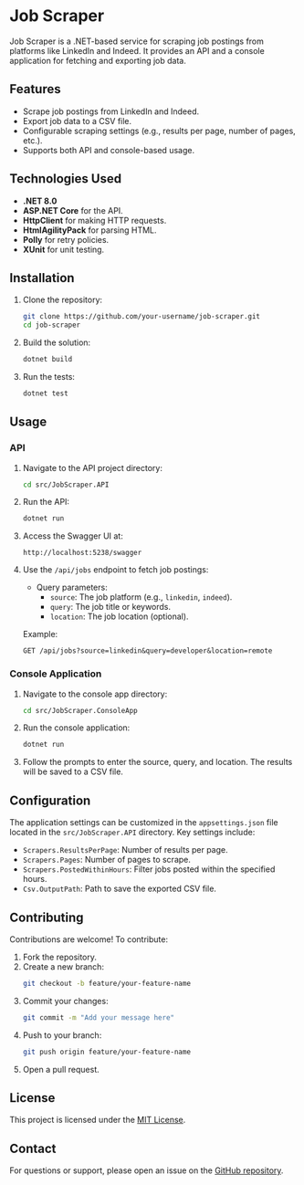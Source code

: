 # Job Scraper

Job Scraper is a .NET-based service for scraping job postings from platforms like LinkedIn and Indeed. It provides an API and a console application for fetching and exporting job data.

## Features

- Scrape job postings from LinkedIn and Indeed.
- Export job data to a CSV file.
- Configurable scraping settings (e.g., results per page, number of pages, etc.).
- Supports both API and console-based usage.

## Technologies Used

- **.NET 8.0**
- **ASP.NET Core** for the API.
- **HttpClient** for making HTTP requests.
- **HtmlAgilityPack** for parsing HTML.
- **Polly** for retry policies.
- **XUnit** for unit testing.

## Installation

1. Clone the repository:
   ```bash
   git clone https://github.com/your-username/job-scraper.git
   cd job-scraper
   ```

2. Build the solution:
   ```bash
   dotnet build
   ```

3. Run the tests:
   ```bash
   dotnet test
   ```

## Usage

### API

1. Navigate to the API project directory:
   ```bash
   cd src/JobScraper.API
   ```

2. Run the API:
   ```bash
   dotnet run
   ```

3. Access the Swagger UI at:
   ```
   http://localhost:5238/swagger
   ```

4. Use the `/api/jobs` endpoint to fetch job postings:
   - Query parameters:
     - `source`: The job platform (e.g., `linkedin`, `indeed`).
     - `query`: The job title or keywords.
     - `location`: The job location (optional).

   Example:
   ```
   GET /api/jobs?source=linkedin&query=developer&location=remote
   ```

### Console Application

1. Navigate to the console app directory:
   ```bash
   cd src/JobScraper.ConsoleApp
   ```

2. Run the console application:
   ```bash
   dotnet run
   ```

3. Follow the prompts to enter the source, query, and location. The results will be saved to a CSV file.

## Configuration

The application settings can be customized in the `appsettings.json` file located in the `src/JobScraper.API` directory. Key settings include:

- `Scrapers.ResultsPerPage`: Number of results per page.
- `Scrapers.Pages`: Number of pages to scrape.
- `Scrapers.PostedWithinHours`: Filter jobs posted within the specified hours.
- `Csv.OutputPath`: Path to save the exported CSV file.

## Contributing

Contributions are welcome! To contribute:

1. Fork the repository.
2. Create a new branch:
   ```bash
   git checkout -b feature/your-feature-name
   ```
3. Commit your changes:
   ```bash
   git commit -m "Add your message here"
   ```
4. Push to your branch:
   ```bash
   git push origin feature/your-feature-name
   ```
5. Open a pull request.

## License

This project is licensed under the [MIT License](LICENSE).

## Contact

For questions or support, please open an issue on the [GitHub repository](https://github.com/your-username/job-scraper).
